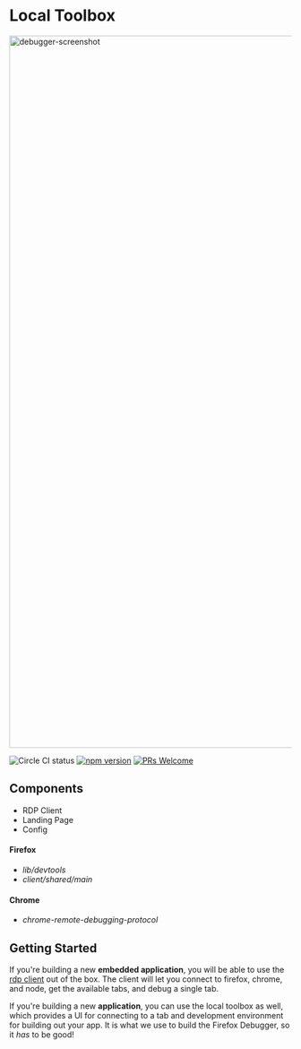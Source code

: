 # Local Toolbox


<img width="1271" alt="debugger-screenshot" src="https://cloud.githubusercontent.com/assets/2134/19079518/bdb69580-8a08-11e6-909c-bc74e49bc395.png">

![Circle CI status](https://circleci.com/gh/devtools-html/debugger.html.svg??&style=shield)
[![npm version](https://img.shields.io/npm/v/debugger.html.svg)](https://www.npmjs.com/package/debugger.html)
[![PRs Welcome](https://img.shields.io/badge/PRs-welcome-brightgreen.svg?style=flat-square)](http://makeapullrequest.com)


## Components

* RDP Client
* Landing Page
* Config


#### Firefox

* *lib/devtools*
* *client/shared/main*

#### Chrome

* *chrome-remote-debugging-protocol*

## Getting Started

If you're building a new **embedded application**, you will be able to use
the [rdp client]() out of the box. The client will let you connect to firefox,
chrome, and node, get the available tabs, and debug a single tab.

If you're building a new **application**, you can use the local toolbox as well,
which provides a UI for connecting to a tab and development environment for building
out your app. It is what we use to build the Firefox Debugger, so it *has* to be good!

